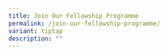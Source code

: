 ```yaml
---
title: Join Our Fellowship Programme
permalink: /join-our-fellowship-programme/
variant: tiptap
description: ""
---
```

